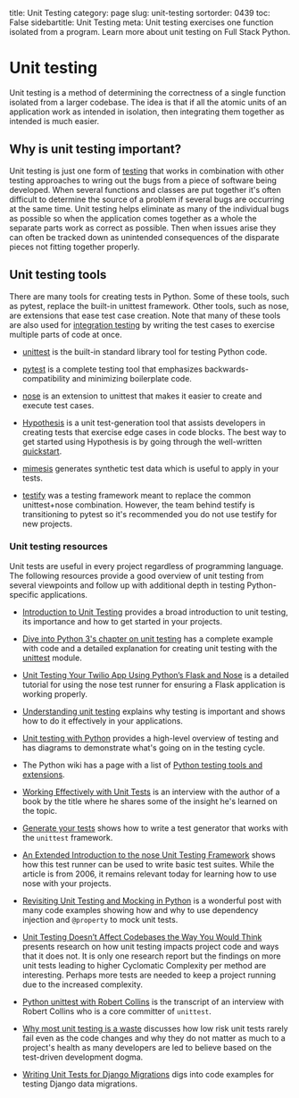 title: Unit Testing
category: page
slug: unit-testing
sortorder: 0439
toc: False
sidebartitle: Unit Testing
meta: Unit testing exercises one function isolated from a program. Learn more about unit testing on Full Stack Python.


# Unit testing
Unit testing is a method of determining the correctness of a single function 
isolated from a larger codebase. The idea is that if all the atomic units
of an application work as intended in isolation, then integrating them 
together as intended is much easier.


## Why is unit testing important?
Unit testing is just one form of [testing](/testing.html) that works in
combination with other testing approaches to wring out the bugs from a
piece of software being developed. When several functions and classes are
put together it's often difficult to determine the source of a problem if
several bugs are occurring at the same time. Unit testing helps eliminate
as many of the individual bugs as possible so when the application comes
together as a whole the separate parts work as correct as possible. Then
when issues arise they can often be tracked down as unintended consequences
of the disparate pieces not fitting together properly.


## Unit testing tools
There are many tools for creating tests in Python. Some of these tools, such
as pytest, replace the built-in unittest framework. Other tools, such as
nose, are extensions that ease test case creation. Note that many of these
tools are also used for [integration testing](/integration-testing.html)
by writing the test cases to exercise multiple parts of code at once.

* [unittest](https://docs.python.org/3/library/unittest.html)
  is the built-in standard library tool for testing Python code.

* [pytest](http://pytest.org/latest/) is a complete testing tool that
  emphasizes backwards-compatibility and minimizing boilerplate code.

* [nose](https://nose.readthedocs.org/en/latest/) is an extension to
  unittest that makes it easier to create and execute test cases.

* [Hypothesis](http://hypothesis.readthedocs.io/en/latest/index.html) is a 
  unit test-generation tool that assists developers in creating tests that
  exercise edge cases in code blocks. The best way to get started using 
  Hypothesis is by going through the well-written
  [quickstart](http://hypothesis.readthedocs.io/en/latest/quickstart.html).

* [mimesis](https://github.com/lk-geimfari/mimesis) generates synthetic test 
  data which is useful to apply in your tests.

* [testify](https://github.com/Yelp/Testify/) was a testing framework
  meant to replace the common unittest+nose combination. However, the team
  behind testify is transitioning to pytest so it's recommended you do
  not use testify for new projects.


### Unit testing resources
Unit tests are useful in every project regardless of programming language.
The following resources provide a good overview of unit testing from
several viewpoints and follow up with additional depth in testing 
Python-specific applications.

* [Introduction to Unit Testing](https://qunitjs.com/intro/)
  provides a broad introduction to unit testing, its importance and
  how to get started in your projects.

* [Dive into Python 3's chapter on unit testing](http://www.diveintopython3.net/unit-testing.html)
  has a complete example with code and a detailed explanation for creating
  unit testing with the 
  [unittest](https://docs.python.org/3/library/unittest.html) module.

* [Unit Testing Your Twilio App Using Python’s Flask and Nose](https://www.twilio.com/blog/2014/03/unit-testing-your-twilio-app-using-pythons-flask-and-nose.html)
  is a detailed tutorial for using the nose test runner for ensuring a
  Flask application is working properly.

* [Understanding unit testing](https://jeffknupp.com/blog/2013/12/09/improve-your-python-understanding-unit-testing/)
  explains why testing is important and shows how to do it effectively in
  your applications.

* [Unit testing with Python](http://www.drdobbs.com/testing/unit-testing-with-python/240165163)
  provides a high-level overview of testing and has diagrams to demonstrate
  what's going on in the testing cycle.

* The Python wiki has a page with a list of 
  [Python testing tools and extensions](https://wiki.python.org/moin/PythonTestingToolsTaxonomy).

* [Working Effectively with Unit Tests](http://blog.fogcreek.com/working-effectively-with-unit-tests-interview-with-jay-fields/)
  is an interview with the author of a book by the title where he shares
  some of the insight he's learned on the topic.

* [Generate your tests](http://blog.kevinastone.com/generate-your-tests.html)
  shows how to write a test generator that works with the `unittest` 
  framework.

* [An Extended Introduction to the nose Unit Testing Framework](http://ivory.idyll.org/articles/nose-intro.html)
  shows how this test runner can be used to write basic test suites.
  While the article is from 2006, it remains relevant today for learning
  how to use nose with your projects.

* [Revisiting Unit Testing and Mocking in Python](https://blog.fugue.co/2017-07-18-revisiting-unit-testing-and-mocking-in-python.html)
  is a wonderful post with many code examples showing how and
  why to use dependency injection and `@property` to mock unit
  tests.

* [Unit Testing Doesn’t Affect Codebases the Way You Would Think](https://blog.ndepend.com/unit-testing-affect-codebases/)
  presents research on how unit testing impacts project code and
  ways that it does not. It is only one research report but the findings
  on more unit tests leading to higher Cyclomatic Complexity per method
  are interesting. Perhaps more tests are needed to keep a project
  running due to the increased complexity.

* [Python unittest with Robert Collins](http://pythontesting.net/transcripts/19-python-unittest-robert-collins-2/)
  is the transcript of an interview with Robert Collins who is a core
  committer of `unittest`.

* [Why most unit testing is a waste](https://rbcs-us.com/documents/Why-Most-Unit-Testing-is-Waste.pdf)
  discusses how low risk unit tests rarely fail even as the code
  changes and why they do not matter as much to a project's health as
  many developers are led to believe based on the test-driven development
  dogma.

* [Writing Unit Tests for Django Migrations](https://www.caktusgroup.com/blog/2016/02/02/writing-unit-tests-django-migrations/)
  digs into code examples for testing Django data migrations.
